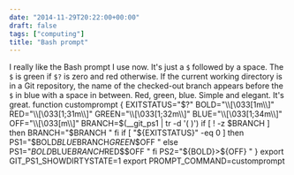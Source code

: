 ```yaml
---
date: "2014-11-29T20:22:00+00:00"
draft: false
tags: ["computing"]
title: "Bash prompt"
---
```

I really like the Bash prompt I use now. It's just a `$` followed by a space. The `$` is green if `$?` is zero and red otherwise. If the current working directory is in a Git repository, the name of the checked-out branch appears before the `$` in blue with a space in between. Red, green, blue. Simple and elegant. It's great. function customprompt { EXITSTATUS="$?" BOLD="\\[\033[1m\\]" RED="\\[\033[1;31m\\]" GREEN="\\[\033[1;32m\\]" BLUE="\\[\033[1;34m\\]" OFF="\\[\033[m\\]" BRANCH=$(__git_ps1 | tr -d '( )') if [ ! -z $BRANCH ] then BRANCH="$BRANCH " fi if [ "${EXITSTATUS}" -eq 0 ] then PS1="$BOLD$BLUE$BRANCH$GREEN\$$OFF " else PS1="$BOLD$BLUE$BRANCH$RED\$$OFF " fi PS2="${BOLD}>${OFF} " } export GIT_PS1_SHOWDIRTYSTATE=1 export PROMPT_COMMAND=customprompt
